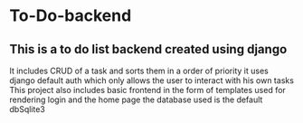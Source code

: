 # To-Do-backend
## This is a to do list backend created using django 
It includes CRUD of a task and sorts them in a order of priority
it uses django default auth which only allows the user to interact with his own tasks
This project also includes basic frontend in the form of templates used for rendering login and the home page
the database used is the default dbSqlite3 
